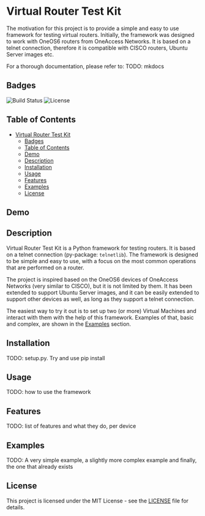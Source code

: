 # Virtual Router Test Kit

The motivation for this project is to provide a simple and easy to use framework for testing virtual routers. Initially, the framework was designed to work with OneOS6 routers from OneAccess Networks. It is based on a telnet connection, therefore it is compatible with CISCO routers, Ubuntu Server images etc.

For a thorough documentation, please refer to: TODO: mkdocs

## Badges

![Build Status](https://img.shields.io/github/actions/workflow/status/username/repo/main.yml?branch=main)
![License](https://img.shields.io/github/license/username/repo)

## Table of Contents

- [Virtual Router Test Kit](#virtual-router-test-kit)
  - [Badges](#badges)
  - [Table of Contents](#table-of-contents)
  - [Demo](#demo)
  - [Description](#description)
  - [Installation](#installation)
  - [Usage](#usage)
  - [Features](#features)
  - [Examples](#examples)
  - [License](#license)

## Demo

## Description

Virtual Router Test Kit is a Python framework for testing routers. It is based on a telnet connection (py-package: `telnetlib`). The framework is designed to be simple and easy to use, with a focus on the most common operations that are performed on a router.

The project is inspired based on the OneOS6 devices of OneAccess Networks (very similar to CISCO), but it is not limited by them. It has been extended to support Ubuntu Server images, and it can be easily extended to support other devices as well, as long as they support a telnet connection.

The easiest way to try it out is to set up two (or more) Virtual Machines and interact with them with the help of this framework. Examples of that, basic and complex, are shown in the [Examples](#examples) section.

## Installation

TODO: setup.py. Try and use pip install

## Usage

TODO: how to use the framework

## Features

TODO: list of features and what they do, per device

## Examples

TODO: A very simple example, a slightly more complex example and finally, the one that already exists

## License

This project is licensed under the MIT License - see the [LICENSE](LICENSE) file for details.
